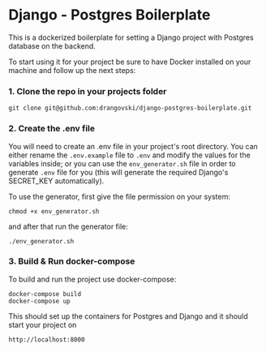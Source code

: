 # Django - Postgres Boilerplate

This is a dockerized boilerplate for setting a Django project with Postgres database on the backend. 

To start using it for your project be sure to have Docker installed on your machine and follow up the next steps:

### 1. Clone the repo in your projects folder
```
git clone git@github.com:drangovski/django-postgres-boilerplate.git
```

### 2. Create the .env file
You will need to create an .env file in your project's root directory. You can either rename the `.env.example` file to `.env` and modify the values for the variables inside; or you can use the `env_generator.sh` file in order to generate `.env` file for you (this will generate the required Django's SECRET_KEY automatically).

To use the generator, first give the file permission on your system:

```
chmod +x env_generator.sh
```

and after that run the generator file:

```
./env_generator.sh
```

### 3. Build & Run docker-compose

To build and run the project use docker-compose:

```
docker-compose build
docker-compose up
```

This should set up the containers for Postgres and Django and it should start your project on 
```
http://localhost:8000
```